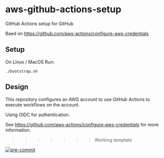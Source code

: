 # aws-github-actions-setup

GitHub Actions setup for GitHub

Baed on <https://github.com/aws-actions/configure-aws-credentials>

## Setup

On Linux / MacOS Run:

```
./bootstrap.sh
```

## Design

This repository configures an AWS account to use GitHub Actions to execute
workflows on the account.

Using OIDC for authentication.

See <https://github.com/aws-actions/configure-aws-credentials> for more
information.

> > > > > > > Working template

[![pre-commit](https://img.shields.io/badge/pre--commit-enabled-brightgreen?logo=pre-commit)](https://github.com/pre-commit/pre-commit)
